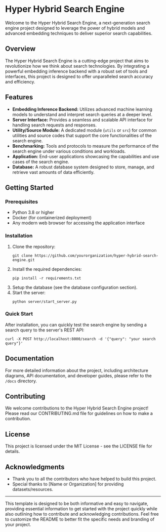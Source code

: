 # Hyper Hybrid Search Engine

Welcome to the Hyper Hybrid Search Engine, a next-generation search engine project designed to leverage the power of hybrid models and advanced embedding techniques to deliver superior search capabilities.

## Overview

The Hyper Hybrid Search Engine is a cutting-edge project that aims to revolutionize how we think about search technologies. By integrating a powerful embedding inference backend with a robust set of tools and interfaces, this project is designed to offer unparalleled search accuracy and efficiency.

## Features

- **Embedding Inference Backend:** Utilizes advanced machine learning models to understand and interpret search queries at a deeper level.
- **Server Interface:** Provides a seamless and scalable API interface for handling search requests and responses.
- **Utility/Source Module:** A dedicated module (`utils` or `src`) for common utilities and source codes that support the core functionalities of the search engine.
- **Benchmarking:** Tools and protocols to measure the performance of the search engine under various conditions and workloads.
- **Application:** End-user applications showcasing the capabilities and use cases of the search engine.
- **Database:** A robust database system designed to store, manage, and retrieve vast amounts of data efficiently.

## Getting Started

### Prerequisites

- Python 3.8 or higher
- Docker (for containerized deployment)
- Any modern web browser for accessing the application interface

### Installation

1. Clone the repository:
   ```
   git clone https://github.com/yourorganization/hyper-hybrid-search-engine.git
   ```
2. Install the required dependencies:
   ```
   pip install -r requirements.txt
   ```
3. Setup the database (see the database configuration section).
4. Start the server:
   ```
   python server/start_server.py
   ```

### Quick Start

After installation, you can quickly test the search engine by sending a search query to the server's REST API:

```
curl -X POST http://localhost:8000/search -d '{"query": "your search query"}'
```

## Documentation

For more detailed information about the project, including architecture diagrams, API documentation, and developer guides, please refer to the `/docs` directory.

## Contributing

We welcome contributions to the Hyper Hybrid Search Engine project! Please read our CONTRIBUTING.md file for guidelines on how to make a contribution.

## License

This project is licensed under the MIT License - see the LICENSE file for details.

## Acknowledgments

- Thank you to all the contributors who have helped to build this project.
- Special thanks to [Name or Organization] for providing datasets/resources.

---

This template is designed to be both informative and easy to navigate, providing essential information to get started with the project quickly while also outlining how to contribute and acknowledging contributions. Feel free to customize the README to better fit the specific needs and branding of your project.